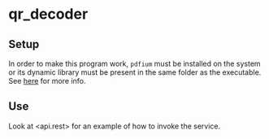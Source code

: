 # qr_decoder

## Setup

In order to make this program work, `pdfium` must be installed on the system or its dynamic library must be present in the same folder as the executable.
See [here](https://docs.rs/pdfium-render/0.8.25/pdfium_render/#binding-to-pdfium) for more info.

## Use

Look at <api.rest> for an example of how to invoke the service.
